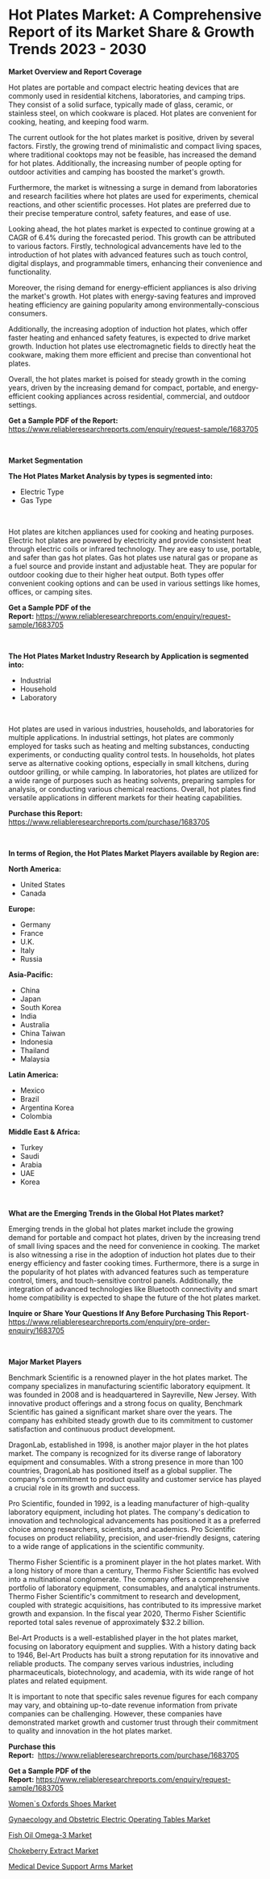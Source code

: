 <p><h1>Hot Plates Market: A Comprehensive Report of its Market Share & Growth Trends 2023 - 2030</h1></p><p><strong>Market Overview and Report Coverage</strong></p>
<p><p>Hot plates are portable and compact electric heating devices that are commonly used in residential kitchens, laboratories, and camping trips. They consist of a solid surface, typically made of glass, ceramic, or stainless steel, on which cookware is placed. Hot plates are convenient for cooking, heating, and keeping food warm.</p><p>The current outlook for the hot plates market is positive, driven by several factors. Firstly, the growing trend of minimalistic and compact living spaces, where traditional cooktops may not be feasible, has increased the demand for hot plates. Additionally, the increasing number of people opting for outdoor activities and camping has boosted the market's growth.</p><p>Furthermore, the market is witnessing a surge in demand from laboratories and research facilities where hot plates are used for experiments, chemical reactions, and other scientific processes. Hot plates are preferred due to their precise temperature control, safety features, and ease of use.</p><p>Looking ahead, the hot plates market is expected to continue growing at a CAGR of 6.4% during the forecasted period. This growth can be attributed to various factors. Firstly, technological advancements have led to the introduction of hot plates with advanced features such as touch control, digital displays, and programmable timers, enhancing their convenience and functionality.</p><p>Moreover, the rising demand for energy-efficient appliances is also driving the market's growth. Hot plates with energy-saving features and improved heating efficiency are gaining popularity among environmentally-conscious consumers.</p><p>Additionally, the increasing adoption of induction hot plates, which offer faster heating and enhanced safety features, is expected to drive market growth. Induction hot plates use electromagnetic fields to directly heat the cookware, making them more efficient and precise than conventional hot plates.</p><p>Overall, the hot plates market is poised for steady growth in the coming years, driven by the increasing demand for compact, portable, and energy-efficient cooking appliances across residential, commercial, and outdoor settings.</p></p>
<p><strong>Get a Sample PDF of the Report:</strong> <a href="https://www.reliableresearchreports.com/enquiry/request-sample/1683705">https://www.reliableresearchreports.com/enquiry/request-sample/1683705</a></p>
<p>&nbsp;</p>
<p><strong>Market Segmentation</strong></p>
<p><strong>The Hot Plates Market Analysis by types is segmented into:</strong></p>
<p><ul><li>Electric Type</li><li>Gas Type</li></ul></p>
<p>&nbsp;</p>
<p><p>Hot plates are kitchen appliances used for cooking and heating purposes. Electric hot plates are powered by electricity and provide consistent heat through electric coils or infrared technology. They are easy to use, portable, and safer than gas hot plates. Gas hot plates use natural gas or propane as a fuel source and provide instant and adjustable heat. They are popular for outdoor cooking due to their higher heat output. Both types offer convenient cooking options and can be used in various settings like homes, offices, or camping sites.</p></p>
<p><strong>Get a Sample PDF of the Report:</strong>&nbsp;<a href="https://www.reliableresearchreports.com/enquiry/request-sample/1683705">https://www.reliableresearchreports.com/enquiry/request-sample/1683705</a></p>
<p>&nbsp;</p>
<p><strong>The Hot Plates Market Industry Research by Application is segmented into:</strong></p>
<p><ul><li>Industrial</li><li>Household</li><li>Laboratory</li></ul></p>
<p>&nbsp;</p>
<p><p>Hot plates are used in various industries, households, and laboratories for multiple applications. In industrial settings, hot plates are commonly employed for tasks such as heating and melting substances, conducting experiments, or conducting quality control tests. In households, hot plates serve as alternative cooking options, especially in small kitchens, during outdoor grilling, or while camping. In laboratories, hot plates are utilized for a wide range of purposes such as heating solvents, preparing samples for analysis, or conducting various chemical reactions. Overall, hot plates find versatile applications in different markets for their heating capabilities.</p></p>
<p><strong>Purchase this Report:</strong>&nbsp; <a href="https://www.reliableresearchreports.com/purchase/1683705">https://www.reliableresearchreports.com/purchase/1683705</a></p>
<p>&nbsp;</p>
<p><strong>In terms of Region, the Hot Plates Market Players available by Region are:</strong></p>
<p>
    <p> <strong> North America: </strong>
        <ul>
            <li>United States</li>
            <li>Canada</li>
        </ul>
        </p> 
    <p> <strong> Europe: </strong>
        <ul>
            <li>Germany</li>
            <li>France</li>
            <li>U.K.</li>
            <li>Italy</li>
            <li>Russia</li>
        </ul>
        </p> 
    <p> <strong> Asia-Pacific: </strong>
        <ul>
            <li>China</li>
            <li>Japan</li>
            <li>South Korea</li>
            <li>India</li>
            <li>Australia</li>
            <li>China Taiwan</li>
            <li>Indonesia</li>
            <li>Thailand</li>
            <li>Malaysia</li>
        </ul>
        </p> 
    <p> <strong> Latin America: </strong>
        <ul>
            <li>Mexico</li>
            <li>Brazil</li>
            <li>Argentina Korea</li>
            <li>Colombia</li>
        </ul>
        </p> 
    <p> <strong> Middle East & Africa: </strong>
        <ul>
            <li>Turkey</li>
            <li>Saudi</li>
            <li>Arabia</li>
            <li>UAE</li>
            <li>Korea</li>
        </ul>
    </p>
    </p>
<p>&nbsp;</p>
<p><strong>What are the Emerging Trends in the Global Hot Plates market?</strong></p>
<p><p>Emerging trends in the global hot plates market include the growing demand for portable and compact hot plates, driven by the increasing trend of small living spaces and the need for convenience in cooking. The market is also witnessing a rise in the adoption of induction hot plates due to their energy efficiency and faster cooking times. Furthermore, there is a surge in the popularity of hot plates with advanced features such as temperature control, timers, and touch-sensitive control panels. Additionally, the integration of advanced technologies like Bluetooth connectivity and smart home compatibility is expected to shape the future of the hot plates market.</p></p>
<p><strong>Inquire or Share Your Questions If Any Before Purchasing This Report</strong>- <a href="https://www.reliableresearchreports.com/enquiry/pre-order-enquiry/1683705">https://www.reliableresearchreports.com/enquiry/pre-order-enquiry/1683705</a></p>
<p>&nbsp;</p>
<p><strong>Major Market Players</strong></p>
<p><p>Benchmark Scientific is a renowned player in the hot plates market. The company specializes in manufacturing scientific laboratory equipment. It was founded in 2008 and is headquartered in Sayreville, New Jersey. With innovative product offerings and a strong focus on quality, Benchmark Scientific has gained a significant market share over the years. The company has exhibited steady growth due to its commitment to customer satisfaction and continuous product development.</p><p>DragonLab, established in 1998, is another major player in the hot plates market. The company is recognized for its diverse range of laboratory equipment and consumables. With a strong presence in more than 100 countries, DragonLab has positioned itself as a global supplier. The company's commitment to product quality and customer service has played a crucial role in its growth and success.</p><p>Pro Scientific, founded in 1992, is a leading manufacturer of high-quality laboratory equipment, including hot plates. The company's dedication to innovation and technological advancements has positioned it as a preferred choice among researchers, scientists, and academics. Pro Scientific focuses on product reliability, precision, and user-friendly designs, catering to a wide range of applications in the scientific community.</p><p>Thermo Fisher Scientific is a prominent player in the hot plates market. With a long history of more than a century, Thermo Fisher Scientific has evolved into a multinational conglomerate. The company offers a comprehensive portfolio of laboratory equipment, consumables, and analytical instruments. Thermo Fisher Scientific's commitment to research and development, coupled with strategic acquisitions, has contributed to its impressive market growth and expansion. In the fiscal year 2020, Thermo Fisher Scientific reported total sales revenue of approximately $32.2 billion.</p><p>Bel-Art Products is a well-established player in the hot plates market, focusing on laboratory equipment and supplies. With a history dating back to 1946, Bel-Art Products has built a strong reputation for its innovative and reliable products. The company serves various industries, including pharmaceuticals, biotechnology, and academia, with its wide range of hot plates and related equipment.</p><p>It is important to note that specific sales revenue figures for each company may vary, and obtaining up-to-date revenue information from private companies can be challenging. However, these companies have demonstrated market growth and customer trust through their commitment to quality and innovation in the hot plates market.</p></p>
<p><strong>Purchase this Report:</strong>&nbsp;&nbsp;<a href="https://www.reliableresearchreports.com/purchase/1683705">https://www.reliableresearchreports.com/purchase/1683705</a></p>
<p></p>
<p><strong>Get a Sample PDF of the Report:</strong>&nbsp;<a href="https://www.reliableresearchreports.com/enquiry/request-sample/1683705">https://www.reliableresearchreports.com/enquiry/request-sample/1683705</a></p>
<p><p><a href="https://github.com/kholmovskayalyudmila/Market-Research-Report-List-1/blob/main/womens-oxfords-shoes-market.md">Women`s Oxfords Shoes Market</a></p><p><a href="https://www.linkedin.com/pulse/gynaecology-obstetric-electric-operating-tables-es9kf/">Gynaecology and Obstetric Electric Operating Tables Market</a></p><p><a href="https://medium.com/@nettieboyle84/decoding-fish-oil-omega-3-market-metrics-market-share-trends-and-growth-patterns-d301bab304e0">Fish Oil Omega-3 Market</a></p><p><a href="https://github.com/sofyaavrova/Market-Research-Report-List-1/blob/main/chokeberry-extract-market.md">Chokeberry Extract Market</a></p><p><a href="https://www.linkedin.com/pulse/medical-device-support-arms-market-size-growth-forecast-from-smjqf/">Medical Device Support Arms Market</a></p></p>